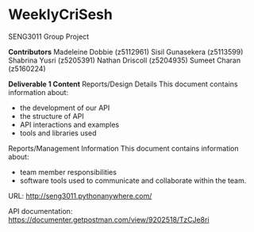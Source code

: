 # WeeklyCriSesh
SENG3011 Group Project

**Contributors**
Madeleine Dobbie (z5112961)
Sisil Gunasekera (z5113599)
Shabrina Yusri (z5205391)
Nathan Driscoll (z5204935)
Sumeet Charan (z5160224)

**Deliverable 1 Content**
Reports/Design Details
This document contains information about:
- the development of our API
- the structure of API
- API interactions and examples
- tools and libraries used

Reports/Management Information
This document contains information about:
- team member responsibilities
- software tools used to communicate and collaborate within the team.

URL: http://seng3011.pythonanywhere.com/

API documentation: https://documenter.getpostman.com/view/9202518/TzCJe8ri

